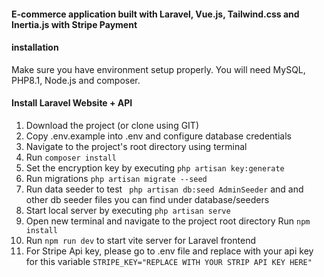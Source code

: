 #### E-commerce application built with Laravel, Vue.js, Tailwind.css and Inertia.js with Stripe Payment

#### installation

Make sure you have environment setup properly. You will need MySQL, PHP8.1, Node.js and composer.

#### Install Laravel Website + API

1. Download the project (or clone using GIT)
2. Copy .env.example into .env and configure database credentials
3. Navigate to the project's root directory using terminal
4. Run `composer install`
5. Set the encryption key by executing `php artisan key:generate`
6. Run migrations `php artisan migrate --seed`
7. Run data seeder to test ``` php artisan db:seed AdminSeeder``` and and other db seeder files you can find under database/seeders
7. Start local server by executing `php artisan serve`
8. Open new terminal and navigate to the project root directory
   Run `npm install`
9. Run `npm run dev` to start vite server for Laravel frontend
10. For Stripe Api key, please go to .env file and replace with your api key for this variable ```STRIPE_KEY="REPLACE WITH YOUR STRIP API KEY HERE"```
